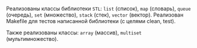 
Реализованы классы библиотеки `STL`: `list` (список), `map` (словарь), `queue` (очередь), `set` (множество), `stack` (стек), `vector` (вектор).
Реализован Makefile для тестов написанной библиотеки (с целями clean, test).


Также реализованы классы: `array` (массив), `multiset` (мультимножество).
